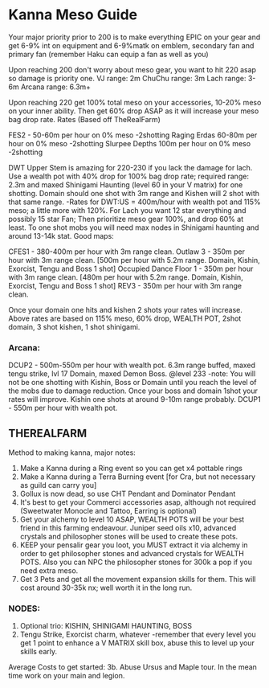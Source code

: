 # Kanna Meso Guide

Your major priority prior to 200 is to make everything EPIC on your gear and get 6-9% int on equipment and 6-9%matk on emblem, secondary fan and primary fan (remember Haku can equip a fan as well as you)

Upon reaching 200 don't worry about meso gear, you want to hit 220 asap so damage is priority one. 
VJ range: 2m
ChuChu range: 3m
Lach range: 3-6m
Arcana range: 6.3m+

Upon reaching 220 get 100% total meso on your accessories, 10-20% meso on your inner ability. Then get 60% drop ASAP as it will increase your meso bag drop rate.
Rates (Based off TheRealFarm)

FES2 - 50-60m per hour on 0% meso -2shotting
Raging Erdas 60-80m per hour on 0% meso -2shotting
Slurpee Depths 100m per hour on 0% meso -2shotting

DWT Upper Stem is amazing for 220-230 if you lack the damage for lach. Use a wealth pot with 40% drop for 100% bag drop rate; required range: 2.3m and maxed Shinigami Haunting (level 60 in your V matrix) for one shotting. Domain should one shot with 3m range and Kishen will 2 shot with that same range.
-Rates for DWT:US = 400m/hour with wealth pot and 115% meso; a little more with 120%.
For Lach you want 12 star everything and possibly 15 star Fan; Then prioritize meso gear 100%, and drop 60% at least. To one shot mobs you will need max nodes in Shinigami haunting and around 13-14k stat. 
Good maps:

CFES1 - 380-400m per hour with 3m range clean. 
Outlaw 3 - 350m per hour with 3m range clean. [500m per hour with 5.2m range. Domain, Kishin, Exorcist, Tengu and Boss 1 shot]
Occupied Dance Floor 1 - 350m per hour with 3m range clean. [480m per hour with 5.2m range. Domain, Kishin, Exorcist, Tengu and Boss 1 shot]
REV3 - 350m per hour with 3m range clean.

Once your domain one hits and kishen 2 shots your rates will increase. Above rates are based on 115% meso, 60% drop, WEALTH POT, 2shot domain, 3 shot kishen, 1 shot shinigami.

### Arcana:
DCUP2 - 500m-550m per hour with wealth pot. 6.3m range buffed, maxed tengu strike, lvl 17 Domain, maxed Demon Boss. @level 233
   -note: You will not be one shotting with Kishin, Boss or Domain until you reach the level of the mobs due to damage reduction. Once your boss and domain 1shot your rates will improve. Kishin one shots at around 9-10m range probably.
DCUP1 - 550m per hour with wealth pot.

## THEREALFARM
Method to making kanna, major notes:

1. Make a Kanna during a Ring event so you can get x4 pottable rings
2. Make a Kanna during a Terra Burning event [for Cra, but not necessary as guild can carry you]
3. Gollux is now dead, so use CHT Pendant and Dominator Pendant
4. It's best to get your Commerci accessories asap, although not required (Sweetwater Monocle and Tattoo, Earring is optional)
5. Get your alchemy to level 10 ASAP, WEALTH POTS will be your best friend in this farming endeavour. Juniper seed oils x10, advanced crystals and philosopher stones will be used to create these pots.
6. KEEP your pensalir gear you loot, you MUST extract it via alchemy in order to get philosopher stones and advanced crystals for WEALTH POTS. Also you can NPC the philosopher stones for 300k a pop if you need extra meso.
7. Get 3 Pets and get all the movement expansion skills for them. This will cost around 30-35k nx; well worth it in the long run.

### NODES:
1. Optional trio: KISHIN, SHINIGAMI HAUNTING, BOSS
2. Tengu Strike, Exorcist charm, whatever
-remember that every level you get 1 point to enhance a V MATRIX skill box, abuse this to level up your skills early.

Average Costs to get started:
3b. Abuse Ursus and Maple tour. In the mean time work on your main and legion.
